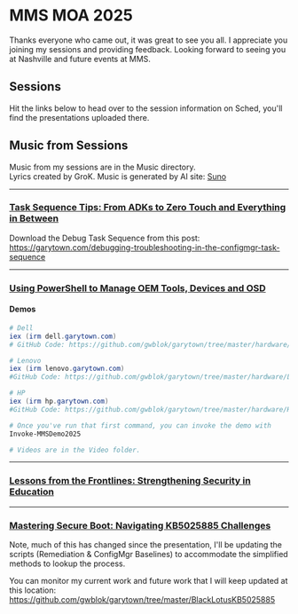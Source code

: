# MMS MOA 2025

Thanks everyone who came out, it was great to see you all.  I appreciate you joining my sessions and providing feedback.  Looking forward to seeing you at Nashville and future events at MMS.

## Sessions

Hit the links below to head over to the session information on Sched, you'll find the presentations uploaded there.

## Music from Sessions
Music from my sessions are in the Music directory.  
Lyrics created by GroK.
Music is generated by AI site: [Suno](https://suno.com/)

--------------------------------------------

### [Task Sequence Tips: From ADKs to Zero Touch and Everything in Between](https://mms2025atmoa.sched.com/event/1uF8I/task-sequence-tips-from-adks-to-zero-touch-and-everything-in-between)

Download the Debug Task Sequence from this post:
https://garytown.com/debugging-troubleshooting-in-the-configmgr-task-sequence

--------------------------------------------

### [Using PowerShell to Manage OEM Tools, Devices and OSD](https://mms2025atmoa.sched.com/event/1uF8n/using-powershell-to-manage-oem-tools-devices-and-osd)

#### Demos
```PowerShell
# Dell
iex (irm dell.garytown.com)
# GitHub Code: https://github.com/gwblok/garytown/tree/master/hardware/Dell/CommandUpdate/EMPS

# Lenovo
iex (irm lenovo.garytown.com)
#GitHub Code: https://github.com/gwblok/garytown/tree/master/hardware/Lenovo/EMPS

# HP 
iex (irm hp.garytown.com)
#GitHub Code: https://github.com/gwblok/garytown/tree/master/hardware/HP/EMPS

# Once you've run that first command, you can invoke the demo with
Invoke-MMSDemo2025

# Videos are in the Video folder.
```
--------------------------------------------

### [Lessons from the Frontlines: Strengthening Security in Education](https://mms2025atmoa.sched.com/event/1uF6t/lessons-from-the-frontlines-strengthening-security-in-education)

--------------------------------------------

### [Mastering Secure Boot: Navigating KB5025885 Challenges](https://mms2025atmoa.sched.com/event/1uF7N/mastering-secure-boot-navigating-kb5025885-challenges)

Note, much of this has changed since the presentation, I'll be updating the scripts (Remediation & ConfigMgr Baselines) to accommodate the simplified methods to lookup the process.

You can monitor my current work and future work that I will keep updated at this location:
https://github.com/gwblok/garytown/tree/master/BlackLotusKB5025885
